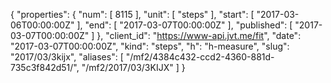 {
  "properties": {
    "num": [
      8115
    ],
    "unit": [
      "steps"
    ],
    "start": [
      "2017-03-06T00:00:00Z"
    ],
    "end": [
      "2017-03-07T00:00:00Z"
    ],
    "published": [
      "2017-03-07T00:00:00Z"
    ]
  },
  "client_id": "https://www-api.jvt.me/fit",
  "date": "2017-03-07T00:00:00Z",
  "kind": "steps",
  "h": "h-measure",
  "slug": "2017/03/3kijx",
  "aliases": [
    "/mf2/4384c432-ccd2-4360-881d-735c3f842d51/",
    "/mf2/2017/03/3KIJX"
  ]
}
